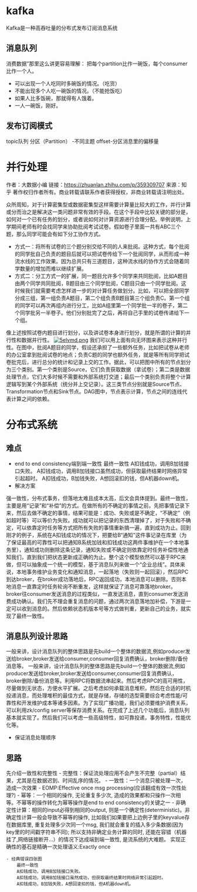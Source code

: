 # kafka
Kafka是一种高吞吐量的分布式发布订阅消息系统
## 消息队列
消费数据”那里这么讲更容易理解：
把每个partition比作一碗饭，每个consumer比作一个人。
- 可以出现一个人吃同时多碗饭的情况。（吃货）
- 不能出现多个人吃一碗饭的情况。（不能抢饭吃）
- 如果人比多饭碗，那就得有人饿着。
- 一人一碗饭，刚好。
## 发布订阅模式
topic队列
分区（Partition） -不同主题
offset-分区消息里的偏移量

# 并行处理
作者：大数据小编
链接：https://zhuanlan.zhihu.com/p/359309707
来源：知乎
著作权归作者所有。商业转载请联系作者获得授权，非商业转载请注明出处。

众所周知，对于计算密集型或数据密集型这样需要计算量比较大的工作，并行计算或分而治之是解决这一类问题非常有效的手段。在这个手段中比较关键的部分是，如何对一个已有任务的划分，或者说如何对计算资源进行合理分配。举例说明，上学期间老师有时会找同学来协助批阅考试试卷。假如卷子里面一共有ABC三个题，那么同学可能会有如下分工协作方式。
- 方式一：将所有试卷的三个题分别交给不同的人来批阅。这种方式，每个批阅的同学批自己负责的题目后就可以把试卷传给下一个批阅同学，从而形成一种流水线的工作效果。因为总共只有三道题目，这种流水线的协作方式会随着同学数量的增加而难以继续扩展。
- 方式二：分工方式一的扩展，同一题目允许多个同学来共同批阅，比如A题目由两个同学共同批阅，B题目由三个同学批阅，C题目只由一个同学批阅。这时候我们就需要考虑怎样进一步的对计算任务做划分。比如，可以把全部同学分成三组，第一组负责A题目，第二个组负责B题目第三个组负责C。第一个组的同学可以再次再组内进行分工，比如A组里第一个同学批一半的卷子，第二个同学批另一半卷子。他们分别批完了之后，再将自己手里的试卷传递给下一个组。

像上述按照试卷内题目进行划分，以及讲试卷本身进行划分，就是所谓的计算的并行性和数据并行性。
[![5elvmd.png](https://z3.ax1x.com/2021/10/12/5elvmd.png)](https://imgtu.com/i/5elvmd)
我们可以用上面有向无环图来表示这种并行性。在图中，批阅A题目的同学，假设还承担了一些额外任务，比如把试卷从老师的办公室拿到批阅试卷的地点；负责C题的同学也额外任务，就是等所有同学把试卷批完后，进行总分的统计和记录上交的工作。据此，可以把图中所有的节点划分为三个类别。第一个类别是Source，它们负责获取数据（拿试卷）；第二类是数据处理节点，它们大多时候不需要和外部系统打交道；最后一个类别负责将整个计算逻辑写到某个外部系统（统分并上交记录）。这三类节点分别就是Source节点、Transformation节点和Sink节点。DAG图中，节点表示计算，节点之间的连线代表计算之间的依赖。

# 分布式系统
## 难点
- end to end consistency端到端一致性
最终一致性
A扣钱成功，调用B加钱接口失败。
A扣钱成功，调用B加钱接口虽然成功，但获取最终结果时网络异常引起超时。
A扣钱成功，B加钱失败，A想回滚扣的钱，但A机器down机。
- 解决方案

强一致性，分布式事务，但落地太难且成本太高，后文会具体提到。最终一致性，主要是用“记录”和“补偿”的方式。在做所有的不确定的事情之前，先把事情记录下来，然后去做不确定的事情，结果可能是：成功、失败或是不确定，“不确定”（例如超时等）可以等价为失败。成功就可以把记录的东西清理掉了，对于失败和不确定，可以依靠定时任务等方式把所有失败的事情重新搞一遍，直到成功为止。回到刚才的例子，系统在A扣钱成功的情况下，把要给B“通知”这件事记录在库里（为了保证最高的可靠性可以把通知B系统加钱和扣钱成功这两件事维护在一个本地事务里），通知成功则删除这条记录，通知失败或不确定则依靠定时任务补偿性地通知我们，直到我们把状态更新成正确的为止。整个这个模型依然可以基于RPC来做，但可以抽象成一个统一的模型，基于消息队列来做一个“企业总线”。具体来说，本地事务维护业务变化和通知消息，一起落地（失败则一起回滚），然后RPC到达broker，在broker成功落地后，RPC返回成功，本地消息可以删除。否则本地消息一直靠定时任务轮询不断重发，这样就保证了消息可靠落地broker。broker往consumer发送消息的过程类似，一直发送消息，直到consumer发送消费成功确认。我们先不理会重复消息的问题，通过两次消息落地加补偿，下游是一定可以收到消息的。然后依赖状态机版本号等方式做判重，更新自己的业务，就实现了最终一致性。
## 消息队列设计思路
一般来讲，设计消息队列的整体思路是先build一个整体的数据流,例如producer发送给broker,broker发送给consumer,consumer回复消费确认，broker删除/备份消息等。
一般来讲，设计消息队列的整体思路是先build一个整体的数据流,例如producer发送给broker,broker发送给consumer,consumer回复消费确认，broker删除/备份消息等。利用RPC将数据流串起来。然后考虑RPC的高可用性，尽量做到无状态，方便水平扩展。之后考虑如何承载消息堆积，然后在合适的时机投递消息，而处理堆积的最佳方式，就是存储，存储的选型需要综合考虑性能/可靠性和开发维护成本等诸多因素。为了实现广播功能，我们必须要维护消费关系，可以利用zk/config server等保存消费关系。在完成了上述几个功能后，消息队列基本就实现了。然后我们可以考虑一些高级特性，如可靠投递，事务特性，性能优化等。

- 保证消息处理顺序


## 思路
先介绍一致性和完整性
    - 完整性：保证流处理应用不会产生不完整（partial）结果，尤其是在数据迟到、时间乱序的情况。
    - 一致性：一个消息只被处理一次，造成一次效果
    - EOMP:Effective once msg processing(应该翻成有效一次性处理?)
        - 幂等：一个相同的操作, 无论重复多少次, 造成的效果都和只操作一次相等。不幂等的操作转化为幂等操作是end to end consistency的关键之一
        - 非确定性计算：相同的input必得到相同的output, 则是一个确定性(deterministic)。非确定性计算一般会导致不幂等的操作, 比如我们如果要把上边例子里的keyvalue存在数据库里, 重复处理多少次同一个msg, 我们就会重复的插入多少条数据(因为key里的时间戳字符串不同);
        所以支持非确定业务计算的同时, 还能在容错（机器挂了,网络链接断开...）的情况下达成端到端一致性, 是流系统的大难题。
      实现正确性的基石是精确一次处理语义:Exactly once
    
    - 经典错误四张图
        最终一致性
        A扣钱成功，调用B加钱接口失败。
        A扣钱成功，调用B加钱接口虽然成功，但获取最终结果时网络异常引起超时。
        A扣钱成功，B加钱失败，A想回滚扣的钱，但A机器down机。


